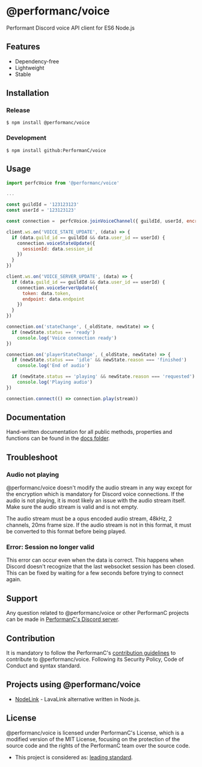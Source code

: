 # @performanc/voice

Performant Discord voice API client for ES6 Node.js

## Features

- Dependency-free
- Lightweight
- Stable

## Installation

### Release

```shell
$ npm install @performanc/voice
```

### Development

```shell
$ npm install github:PerformanC/voice
```

## Usage

```javascript
import perfcVoice from '@performanc/voice'

...

const guildId = '123123123'
const userId = '123123123'

const connection =  perfcVoice.joinVoiceChannel({ guildId, userId, encryption: 'xsalsa20_poly1305_lite' })

client.ws.on('VOICE_STATE_UPDATE', (data) => {
  if (data.guild_id == guildId && data.user_id == userId) {
    connection.voiceStateUpdate({
      sessionId: data.session_id
    })
  }
})

client.ws.on('VOICE_SERVER_UPDATE', (data) => {
  if (data.guild_id == guildId && data.user_id == userId) {
    connection.voiceServerUpdate({
      token: data.token,
      endpoint: data.endpoint
    })
  }
})

connection.on('stateChange', (_oldState, newState) => {
  if (newState.status == 'ready')
    console.log('Voice connection ready')
})

connection.on('playerStateChange', (_oldState, newState) => {
  if (newState.status === 'idle' && newState.reason === 'finished')
    console.log('End of audio')

  if (newState.status == 'playing' && newState.reason === 'requested')
    console.log('Playing audio')
})

connection.connect(() => connection.play(stream))
```

## Documentation

Hand-written documentation for all public methods, properties and functions can be found in the [docs folder](docs/).

## Troubleshoot

### Audio not playing

@performanc/voice doesn't modify the audio stream in any way except for the encryption which is mandatory for Discord voice connections. If the audio is not playing, it is most likely an issue with the audio stream itself. Make sure the audio stream is valid and is not empty.

The audio stream must be a opus encoded audio stream, 48kHz, 2 channels, 20ms frame size. If the audio stream is not in this format, it must be converted to this format before being played.

### Error: Session no longer valid

This error can occur even when the data is correct. This happens when Discord doesn't recognize that the last websocket session has been closed. This can be fixed by waiting for a few seconds before trying to connect again.

## Support

Any question related to @performanc/voice or other PerformanC projects can be made in [PerformanC's Discord server](https://discord.gg/uPveNfTuCJ).

## Contribution

It is mandatory to follow the PerformanC's [contribution guidelines](https://github.com/PerformanC/contributing) to contribute to @performanc/voice. Following its Security Policy, Code of Conduct and syntax standard.

## Projects using @performanc/voice

- [NodeLink](https://github.com/PerformanC/NodeLink) - LavaLink alternative written in Node.js.

## License

@performanc/voice is licensed under PerformanC's License, which is a modified version of the MIT License, focusing on the protection of the source code and the rights of the PerformanC team over the source code.

* This project is considered as: [leading standard](https://github.com/PerformanC/contributing?tab=readme-ov-file#project-information).
